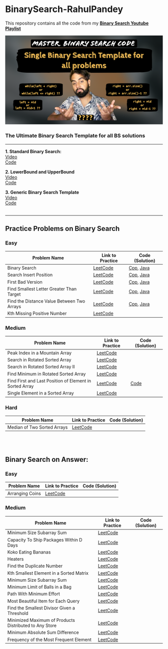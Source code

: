 # BinarySearch-RahulPandey
This repository contains all the code from my __[Binary Search Youtube Playlist](https://www.youtube.com/playlist?list=PL-XOF8kAzhAVdv65Oi3o-VNjXzcQzVJwL)__

![Ultimate Generic Binary Search Template](https://github.com/rahularity/BinarySearch-RahulPandey/blob/main/Generic%20Binary%20Search%20Template/Generic-BinarySearch-Template.png)
### The Ultimate Binary Search Template for all BS solutions
---
__1. Standard Binary Search:__<br>
[Video](https://youtu.be/ZxYuNSLo5Gg)<br>
[Code](https://github.com/rahularity/BinarySearch-RahulPandey/blob/main/Generic%20Binary%20Search%20Template/Standard%20Binary%20Search.cpp)

__2. LowerBound and UpperBound__<br>
[Video](https://youtu.be/kXu6sSMnL6A)<br>
[Code](https://github.com/rahularity/BinarySearch-RahulPandey/blob/main/Generic%20Binary%20Search%20Template/Lower%20and%20Upper%20Bound.cpp)

__3. Generic Binary Search Template__<br>
[Video](https://youtu.be/o3u-_gEUAVk)<br>
[Code](https://github.com/rahularity/BinarySearch-RahulPandey/blob/main/Generic%20Binary%20Search%20Template/Generic%20BS%20Template.cpp)<br><br>

---
## Practice Problems on Binary Search
### Easy
| Problem Name                               | Link to Practice                                           | Code (Solution) |
|-------------------------------------------|------------------------------------------------------------|-----------------|
| Binary Search                             | [LeetCode](https://leetcode.com/problems/binary-search/)   | [Cpp](https://github.com/rahularity/BinarySearch-RahulPandey/blob/main/Practice%20Problems/Problem%201%3A%20Binary%20Search.cpp), [Java]() |
| Search Insert Position                    | [LeetCode](https://leetcode.com/problems/search-insert-position/) | [Cpp](https://github.com/rahularity/BinarySearch-RahulPandey/blob/main/Practice%20Problems/cpp/2.%20Search%20Insert%20Position.cpp), [Java]() |
| First Bad Version                         | [LeetCode](https://leetcode.com/problems/first-bad-version/description/) | [Cpp](https://github.com/rahularity/BinarySearch-RahulPandey/blob/main/Practice%20Problems/cpp/3.%20First%20Bad%20Version.cpp), [Java]() |
| Find Smallest Letter Greater Than Target  | [LeetCode](https://leetcode.com/problems/find-smallest-letter-greater-than-target/description/) | [Cpp](https://github.com/rahularity/BinarySearch-RahulPandey/blob/main/Practice%20Problems/cpp/4.%20Find%20smallest%20element%20greater%20than%20target.cpp), [Java]() |
| Find the Distance Value Between Two Arrays| [LeetCode](https://leetcode.com/problems/find-the-distance-value-between-two-arrays/description/) | [Cpp](https://github.com/rahularity/BinarySearch-RahulPandey/blob/main/Practice%20Problems/cpp/5.%20Find%20the%20Distance%20Value%20Between%20Two%20Arrays.cpp), [Java]() |
| Kth Missing Positive Number               | [LeetCode](https://leetcode.com/problems/kth-missing-positive-number/description/) |                 |

### Medium
| Problem Name                          | Link to Practice                                           | Code (Solution) |
|--------------------------------------|------------------------------------------------------------|-----------------|
| Peak Index in a Mountain Array       | [LeetCode](https://leetcode.com/problems/peak-index-in-a-mountain-array/description/) |                 |
| Search in Rotated Sorted Array       | [LeetCode](https://leetcode.com/problems/search-in-rotated-sorted-array/description/) |                 |
| Search in Rotated Sorted Array II    | [LeetCode](https://leetcode.com/problems/search-in-rotated-sorted-array-ii/description/) |                 |
| Find Minimum in Rotated Sorted Array| [LeetCode](https://leetcode.com/problems/find-minimum-in-rotated-sorted-array/description/) |                 |
| Find First and Last Position of Element in Sorted Array| [LeetCode](https://leetcode.com/problems/find-first-and-last-position-of-element-in-sorted-array/) | [Code](https://github.com/rahularity/BinarySearch-RahulPandey/blob/main/Problem1:%20First%20and%20Last%20Index%20of%20an%20element%20in%20sorted%20array.cpp) |
| Single Element in a Sorted Array    | [LeetCode](https://leetcode.com/problems/single-element-in-a-sorted-array/) |                 |

### Hard
| Problem Name                   | Link to Practice                                           | Code (Solution) |
|--------------------------------|------------------------------------------------------------|-----------------|
| Median of Two Sorted Arrays    | [LeetCode](https://leetcode.com/problems/median-of-two-sorted-arrays/) |                 |

<br><br>
## Binary Search on Answer:
### Easy
| Problem Name                     | Link to Practice                                           | Code (Solution) |
|---------------------------------|------------------------------------------------------------|-----------------|
| Arranging Coins                  | [LeetCode](https://leetcode.com/problems/arranging-coins/) |                 |

### Medium
| Problem Name                       | Link to Practice                                           | Code (Solution) |
|-----------------------------------|------------------------------------------------------------|-----------------|
| Minimum Size Subarray Sum          | [LeetCode](https://leetcode.com/problems/minimum-size-subarray-sum/) |                 |
| Capacity To Ship Packages Within D Days| [LeetCode](https://leetcode.com/problems/capacity-to-ship-packages-within-d-days/) |                 |
| Koko Eating Bananas                | [LeetCode](https://leetcode.com/problems/koko-eating-bananas/) |                 |
| Heaters                            | [LeetCode](https://leetcode.com/problems/heaters/)         |                 |
| Find the Duplicate Number          | [LeetCode](https://leetcode.com/problems/find-the-duplicate-number/) |                 |
| Kth Smallest Element in a Sorted Matrix | [LeetCode](https://leetcode.com/problems/kth-smallest-element-in-a-sorted-matrix/) |                 |
| Minimum Size Subarray Sum          | [LeetCode](https://leetcode.com/problems/minimum-size-subarray-sum/) |                 |
| Minimum Limit of Balls in a Bag    | [LeetCode](https://leetcode.com/problems/minimum-limit-of-balls-in-a-bag/) |                 |
| Path With Minimum Effort           | [LeetCode](https://leetcode.com/problems/path-with-minimum-effort/) |                 |
| Most Beautiful Item for Each Query | [LeetCode](https://leetcode.com/problems/most-beautiful-item-for-each-query/) |                 |
| Find the Smallest Divisor Given a Threshold | [LeetCode](https://leetcode.com/problems/find-the-smallest-divisor-given-a-threshold/) |                 |
| Minimized Maximum of Products Distributed to Any Store | [LeetCode](https://leetcode.com/problems/minimized-maximum-of-products-distributed-to-any-store/) |                 |
| Minimum Absolute Sum Difference    | [LeetCode](https://leetcode.com/problems/minimum-absolute-sum-difference/) |                 |
| Frequency of the Most Frequent Element | [LeetCode](https://leetcode.com/problems/frequency-of-the-most-frequent-element/) |                 |

